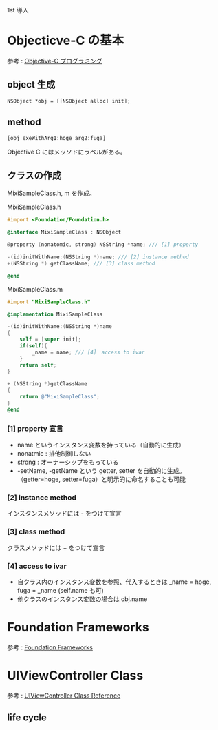 1st 導入
# Objecticve-C の基本
参考 : [Objective-C プログラミング](https://developer.apple.com/jp/devcenter/ios/library/documentation/ObjC.pdf)
## object 生成
`NSObject *obj = [[NSObject alloc] init];`
## method
`[obj exeWithArg1:hoge arg2:fuga]`

Objective C にはメッソドにラベルがある。
## クラスの作成
MixiSampleClass.h, m を作成。

MixiSampleClass.h
```objective-c
#import <Foundation/Foundation.h>

@interface MixiSampleClass : NSObject

@property (nonatomic, strong) NSString *name; /// [1] property

-(id)initWithName:(NSString *)name; /// [2] instance method
+(NSString *) getClassName; /// [3] class method

@end
```

MixiSampleClass.m
```objective-c
#import "MixiSampleClass.h"

@implementation MixiSampleClass

-(id)initWithName:(NSString *)name
{
    self = [super init];
    if(self){
        _name = name; /// [4]　access to ivar
    }
    return self;
}

+ (NSString *)getClassName
{
    return @"MixiSampleClass";
}
@end
```
### [1] property 宣言
- name というインスタンス変数を持っている（自動的に生成）
- nonatmic : 排他制御しない
- strong : オーナーシップをもっている
- -setName, -getName という getter, setter を自動的に生成。（getter=hoge, setter=fuga）と明示的に命名することも可能

### [2] instance method
インスタンスメソッドには - をつけて宣言

### [3] class method
クラスメソッドには + をつけて宣言

### [4] access to ivar
- 自クラス内のインスタンス変数を参照、代入するときは _name = hoge, fuga = _name (self.name も可)
- 他クラスのインスタンス変数の場合は obj.name

# Foundation Frameworks

参考 : [Foundation Frameworks](https://developer.apple.com/library/mac/#documentation/Cocoa/Reference/Foundation/ObjC_classic/_index.html)

# UIViewController Class

参考 : [UIViewController Class Reference](http://developer.apple.com/library/ios/#documentation/uikit/reference/UIViewController_Class/Reference/Reference.html)

## life cycle
